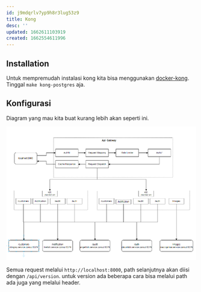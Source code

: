 ```yaml
---
id: j9mdqrlv7yp9h8r3lug53z9
title: Kong
desc: ''
updated: 1662611103919
created: 1662554611996
---
```


## Installation

Untuk mempremudah instalasi kong kita bisa menggunakan [docker-kong](https://github.com/Kong/docker-kong). 
Tinggal `make kong-postgres` aja.

## Konfigurasi

Diagram yang mau kita buat kurang lebih akan seperti ini.

![Desain Api Gateway](assets/20220908112039.png)  

Semua request melalui `http://localhost:8000`, path selanjutnya akan diisi dengan `/api/version`. untuk version ada beberapa cara bisa melalui path ada juga yang melalui header.

